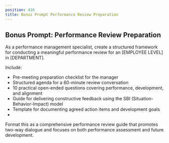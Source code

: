```yaml
---
position: 416
title: Bonus Prompt Performance Review Preparation
---
```


## Bonus Prompt: Performance Review Preparation

As a performance management specialist, create a structured framework for conducting a meaningful performance review for an [EMPLOYEE LEVEL] in [DEPARTMENT].





Include:

- Pre-meeting preparation checklist for the manager
- Structured agenda for a 60-minute review conversation
- 10 practical open-ended questions covering performance, development, and alignment
- Guide for delivering constructive feedback using the SBI (Situation-Behavior-Impact) model
- Template for documenting agreed action items and development goals
- 
Format this as a comprehensive performance review guide that promotes two-way dialogue and focuses on both performance assessment and future development.